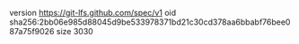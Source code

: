 version https://git-lfs.github.com/spec/v1
oid sha256:2bb06e985d88045d9be533978371bd21c30cd378aa6bbabf76bee087a75f9026
size 3030
